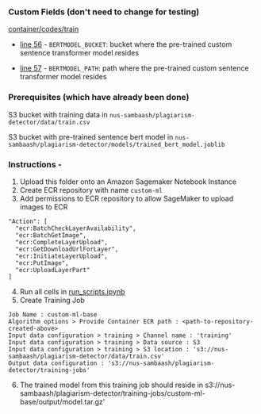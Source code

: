 ### Custom Fields (don't need to change for testing)
[container/codes/train](container/codes/train)

* [line 56](https://github.com/elicialzy/plagiarism-detector/blob/4294194b6c587bb9561bd5c43b9d0ac91b981a6c/retrain-codes/train-custom-ml/container/codes/train#L56) - `BERTMODEL_BUCKET`: bucket where the pre-trained custom sentence transformer model resides

* [line 57](https://github.com/elicialzy/plagiarism-detector/blob/4294194b6c587bb9561bd5c43b9d0ac91b981a6c/retrain-codes/train-custom-ml/container/codes/train#L57) - `BERTMODEL_PATH`: path where the pre-trained custom sentence transformer model resides

### Prerequisites (which have already been done)

S3 bucket with training data in `nus-sambaash/plagiarism-detector/data/train.csv`

S3 bucket with pre-trained sentence bert model in `nus-sambaash/plagiarism-detector/models/trained_bert_model.joblib`

### Instructions - 

1. Upload this folder onto an Amazon Sagemaker Notebook Instance
2. Create ECR repository with name `custom-ml`
3. Add permissions to ECR repository to allow SageMaker to upload images to ECR
```
"Action": [
  "ecr:BatchCheckLayerAvailability",
  "ecr:BatchGetImage",
  "ecr:CompleteLayerUpload",
  "ecr:GetDownloadUrlForLayer",
  "ecr:InitiateLayerUpload",
  "ecr:PutImage",
  "ecr:UploadLayerPart"
]
```
4. Run all cells in [run_scripts.ipynb](run_scripts.ipynb)
5. Create Training Job
```
Job Name : custom-ml-base
Algorithm options > Provide Container ECR path : <path-to-repository-created-above>
Input data configuration > training > Channel name : 'training'
Input data configuration > training > Data source : S3
Input data configuration > training > S3 location : 's3://nus-sambaash/plagiarism-detector/data/train.csv'
Output data configuration : 's3://nus-sambaash/plagiarism-detector/training-jobs'
```
6. The trained model from this training job should reside in s3://nus-sambaash/plagiarism-detector/training-jobs/custom-ml-base/output/model.tar.gz'
